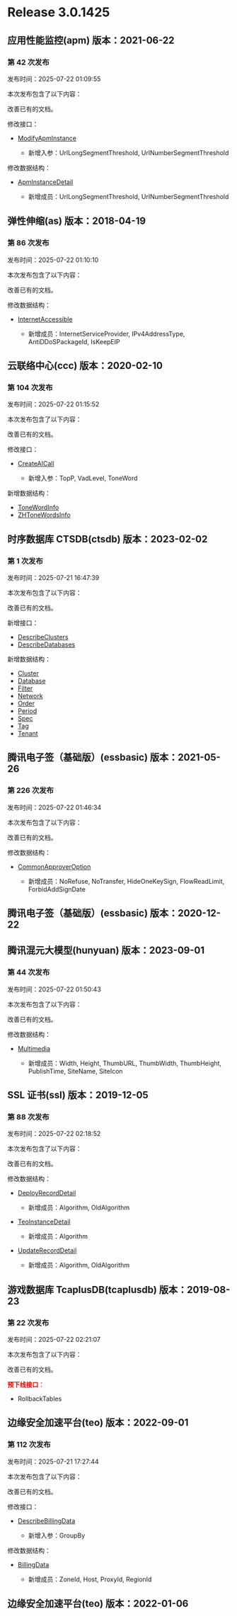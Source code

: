 # Release 3.0.1425

## 应用性能监控(apm) 版本：2021-06-22

### 第 42 次发布

发布时间：2025-07-22 01:09:55

本次发布包含了以下内容：

改善已有的文档。

修改接口：

* [ModifyApmInstance](https://cloud.tencent.com/document/api/1463/89002)

	* 新增入参：UrlLongSegmentThreshold, UrlNumberSegmentThreshold


修改数据结构：

* [ApmInstanceDetail](https://cloud.tencent.com/document/api/1463/64927#ApmInstanceDetail)

	* 新增成员：UrlLongSegmentThreshold, UrlNumberSegmentThreshold




## 弹性伸缩(as) 版本：2018-04-19

### 第 86 次发布

发布时间：2025-07-22 01:10:10

本次发布包含了以下内容：

改善已有的文档。

修改数据结构：

* [InternetAccessible](https://cloud.tencent.com/document/api/377/20453#InternetAccessible)

	* 新增成员：InternetServiceProvider, IPv4AddressType, AntiDDoSPackageId, IsKeepEIP




## 云联络中心(ccc) 版本：2020-02-10

### 第 104 次发布

发布时间：2025-07-22 01:15:52

本次发布包含了以下内容：

改善已有的文档。

修改接口：

* [CreateAICall](https://cloud.tencent.com/document/api/679/111211)

	* 新增入参：TopP, VadLevel, ToneWord


新增数据结构：

* [ToneWordInfo](https://cloud.tencent.com/document/api/679/47715#ToneWordInfo)
* [ZHToneWordsInfo](https://cloud.tencent.com/document/api/679/47715#ZHToneWordsInfo)



## 时序数据库 CTSDB(ctsdb) 版本：2023-02-02

### 第 1 次发布

发布时间：2025-07-21 16:47:39

本次发布包含了以下内容：

改善已有的文档。

新增接口：

* [DescribeClusters](https://cloud.tencent.com/document/api/652/121579)
* [DescribeDatabases](https://cloud.tencent.com/document/api/652/121577)

新增数据结构：

* [Cluster](https://cloud.tencent.com/document/api/652/121580#Cluster)
* [Database](https://cloud.tencent.com/document/api/652/121580#Database)
* [Filter](https://cloud.tencent.com/document/api/652/121580#Filter)
* [Network](https://cloud.tencent.com/document/api/652/121580#Network)
* [Order](https://cloud.tencent.com/document/api/652/121580#Order)
* [Period](https://cloud.tencent.com/document/api/652/121580#Period)
* [Spec](https://cloud.tencent.com/document/api/652/121580#Spec)
* [Tag](https://cloud.tencent.com/document/api/652/121580#Tag)
* [Tenant](https://cloud.tencent.com/document/api/652/121580#Tenant)



## 腾讯电子签（基础版）(essbasic) 版本：2021-05-26

### 第 226 次发布

发布时间：2025-07-22 01:46:34

本次发布包含了以下内容：

改善已有的文档。

修改数据结构：

* [CommonApproverOption](https://cloud.tencent.com/document/api/1420/61525#CommonApproverOption)

	* 新增成员：NoRefuse, NoTransfer, HideOneKeySign, FlowReadLimit, ForbidAddSignDate




## 腾讯电子签（基础版）(essbasic) 版本：2020-12-22



## 腾讯混元大模型(hunyuan) 版本：2023-09-01

### 第 44 次发布

发布时间：2025-07-22 01:50:43

本次发布包含了以下内容：

改善已有的文档。

修改数据结构：

* [Multimedia](https://cloud.tencent.com/document/api/1729/101838#Multimedia)

	* 新增成员：Width, Height, ThumbURL, ThumbWidth, ThumbHeight, PublishTime, SiteName, SiteIcon




## SSL 证书(ssl) 版本：2019-12-05

### 第 88 次发布

发布时间：2025-07-22 02:18:52

本次发布包含了以下内容：

改善已有的文档。

修改数据结构：

* [DeployRecordDetail](https://cloud.tencent.com/document/api/400/41679#DeployRecordDetail)

	* 新增成员：Algorithm, OldAlgorithm

* [TeoInstanceDetail](https://cloud.tencent.com/document/api/400/41679#TeoInstanceDetail)

	* 新增成员：Algorithm

* [UpdateRecordDetail](https://cloud.tencent.com/document/api/400/41679#UpdateRecordDetail)

	* 新增成员：Algorithm, OldAlgorithm




## 游戏数据库 TcaplusDB(tcaplusdb) 版本：2019-08-23

### 第 22 次发布

发布时间：2025-07-22 02:21:07

本次发布包含了以下内容：

改善已有的文档。

<font color="#dd0000">**预下线接口**：</font>

* RollbackTables



## 边缘安全加速平台(teo) 版本：2022-09-01

### 第 112 次发布

发布时间：2025-07-21 17:27:44

本次发布包含了以下内容：

改善已有的文档。

修改接口：

* [DescribeBillingData](https://cloud.tencent.com/document/api/1552/103562)

	* 新增入参：GroupBy


修改数据结构：

* [BillingData](https://cloud.tencent.com/document/api/1552/80721#BillingData)

	* 新增成员：ZoneId, Host, ProxyId, RegionId




## 边缘安全加速平台(teo) 版本：2022-01-06



